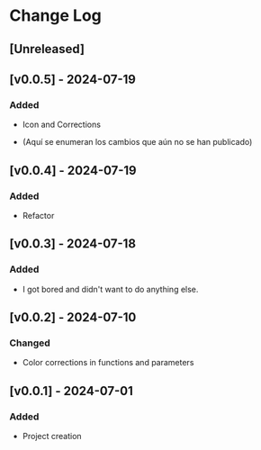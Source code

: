 # Change Log

## [Unreleased]

## [v0.0.5] - 2024-07-19
### Added
- Icon and Corrections

- (Aquí se enumeran los cambios que aún no se han publicado)

## [v0.0.4] - 2024-07-19
### Added
- Refactor

## [v0.0.3] - 2024-07-18
### Added
- I got bored and didn't want to do anything else.

## [v0.0.2] - 2024-07-10
### Changed
- Color corrections in functions and parameters

## [v0.0.1] - 2024-07-01
### Added
- Project creation
